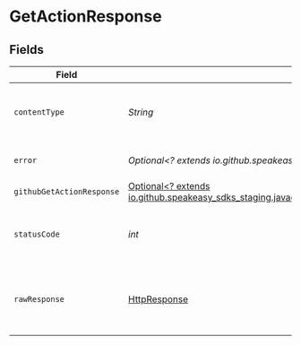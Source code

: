 # GetActionResponse


## Fields

| Field                                                                                                                                                      | Type                                                                                                                                                       | Required                                                                                                                                                   | Description                                                                                                                                                |
| ---------------------------------------------------------------------------------------------------------------------------------------------------------- | ---------------------------------------------------------------------------------------------------------------------------------------------------------- | ---------------------------------------------------------------------------------------------------------------------------------------------------------- | ---------------------------------------------------------------------------------------------------------------------------------------------------------- |
| `contentType`                                                                                                                                              | *String*                                                                                                                                                   | :heavy_check_mark:                                                                                                                                         | HTTP response content type for this operation                                                                                                              |
| `error`                                                                                                                                                    | *Optional<? extends io.github.speakeasy_sdks_staging.javaclientsdk.models.errors.Error>*                                                                   | :heavy_minus_sign:                                                                                                                                         | Default error response                                                                                                                                     |
| `githubGetActionResponse`                                                                                                                                  | [Optional<? extends io.github.speakeasy_sdks_staging.javaclientsdk.models.shared.GithubGetActionResponse>](../../models/shared/GithubGetActionResponse.md) | :heavy_minus_sign:                                                                                                                                         | OK                                                                                                                                                         |
| `statusCode`                                                                                                                                               | *int*                                                                                                                                                      | :heavy_check_mark:                                                                                                                                         | HTTP response status code for this operation                                                                                                               |
| `rawResponse`                                                                                                                                              | [HttpResponse<InputStream>](https://docs.oracle.com/en/java/javase/11/docs/api/java.net.http/java/net/http/HttpResponse.html)                              | :heavy_check_mark:                                                                                                                                         | Raw HTTP response; suitable for custom response parsing                                                                                                    |